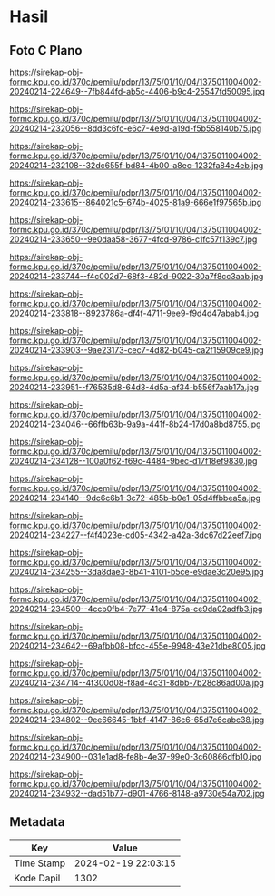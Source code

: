 # Hasil

## Foto C Plano

https://sirekap-obj-formc.kpu.go.id/370c/pemilu/pdpr/13/75/01/10/04/1375011004002-20240214-224649--7fb844fd-ab5c-4406-b9c4-25547fd50095.jpg

https://sirekap-obj-formc.kpu.go.id/370c/pemilu/pdpr/13/75/01/10/04/1375011004002-20240214-232056--8dd3c6fc-e6c7-4e9d-a19d-f5b558140b75.jpg

https://sirekap-obj-formc.kpu.go.id/370c/pemilu/pdpr/13/75/01/10/04/1375011004002-20240214-232108--32dc655f-bd84-4b00-a8ec-1232fa84e4eb.jpg

https://sirekap-obj-formc.kpu.go.id/370c/pemilu/pdpr/13/75/01/10/04/1375011004002-20240214-233615--864021c5-674b-4025-81a9-666e1f97565b.jpg

https://sirekap-obj-formc.kpu.go.id/370c/pemilu/pdpr/13/75/01/10/04/1375011004002-20240214-233650--9e0daa58-3677-4fcd-9786-c1fc57f139c7.jpg

https://sirekap-obj-formc.kpu.go.id/370c/pemilu/pdpr/13/75/01/10/04/1375011004002-20240214-233744--f4c002d7-68f3-482d-9022-30a7f8cc3aab.jpg

https://sirekap-obj-formc.kpu.go.id/370c/pemilu/pdpr/13/75/01/10/04/1375011004002-20240214-233818--8923786a-df4f-4711-9ee9-f9d4d47abab4.jpg

https://sirekap-obj-formc.kpu.go.id/370c/pemilu/pdpr/13/75/01/10/04/1375011004002-20240214-233903--9ae23173-cec7-4d82-b045-ca2f15909ce9.jpg

https://sirekap-obj-formc.kpu.go.id/370c/pemilu/pdpr/13/75/01/10/04/1375011004002-20240214-233951--f76535d8-64d3-4d5a-af34-b556f7aab17a.jpg

https://sirekap-obj-formc.kpu.go.id/370c/pemilu/pdpr/13/75/01/10/04/1375011004002-20240214-234046--66ffb63b-9a9a-441f-8b24-17d0a8bd8755.jpg

https://sirekap-obj-formc.kpu.go.id/370c/pemilu/pdpr/13/75/01/10/04/1375011004002-20240214-234128--100a0f62-f69c-4484-9bec-d17f18ef9830.jpg

https://sirekap-obj-formc.kpu.go.id/370c/pemilu/pdpr/13/75/01/10/04/1375011004002-20240214-234140--9dc6c6b1-3c72-485b-b0e1-05d4ffbbea5a.jpg

https://sirekap-obj-formc.kpu.go.id/370c/pemilu/pdpr/13/75/01/10/04/1375011004002-20240214-234227--f4f4023e-cd05-4342-a42a-3dc67d22eef7.jpg

https://sirekap-obj-formc.kpu.go.id/370c/pemilu/pdpr/13/75/01/10/04/1375011004002-20240214-234255--3da8dae3-8b41-4101-b5ce-e9dae3c20e95.jpg

https://sirekap-obj-formc.kpu.go.id/370c/pemilu/pdpr/13/75/01/10/04/1375011004002-20240214-234500--4ccb0fb4-7e77-41e4-875a-ce9da02adfb3.jpg

https://sirekap-obj-formc.kpu.go.id/370c/pemilu/pdpr/13/75/01/10/04/1375011004002-20240214-234642--69afbb08-bfcc-455e-9948-43e21dbe8005.jpg

https://sirekap-obj-formc.kpu.go.id/370c/pemilu/pdpr/13/75/01/10/04/1375011004002-20240214-234714--4f300d08-f8ad-4c31-8dbb-7b28c86ad00a.jpg

https://sirekap-obj-formc.kpu.go.id/370c/pemilu/pdpr/13/75/01/10/04/1375011004002-20240214-234802--9ee66645-1bbf-4147-86c6-65d7e6cabc38.jpg

https://sirekap-obj-formc.kpu.go.id/370c/pemilu/pdpr/13/75/01/10/04/1375011004002-20240214-234900--031e1ad8-fe8b-4e37-99e0-3c60866dfb10.jpg

https://sirekap-obj-formc.kpu.go.id/370c/pemilu/pdpr/13/75/01/10/04/1375011004002-20240214-234932--dad51b77-d901-4766-8148-a9730e54a702.jpg


## Metadata

| Key        | Value               |
| ---------- | ------------------- |
| Time Stamp | 2024-02-19 22:03:15 |
| Kode Dapil | 1302                |



